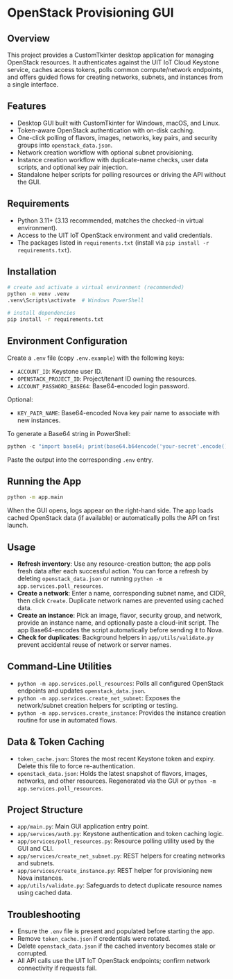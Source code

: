 # OpenStack Provisioning GUI

## Overview
This project provides a CustomTkinter desktop application for managing
OpenStack resources. It authenticates against the UIT IoT Cloud Keystone
service, caches access tokens, polls common compute/network endpoints, and
offers guided flows for creating networks, subnets, and instances from a
single interface.

## Features
- Desktop GUI built with CustomTkinter for Windows, macOS, and Linux.
- Token-aware OpenStack authentication with on-disk caching.
- One-click polling of flavors, images, networks, key pairs, and security
  groups into `openstack_data.json`.
- Network creation workflow with optional subnet provisioning.
- Instance creation workflow with duplicate-name checks, user data scripts,
  and optional key pair injection.
- Standalone helper scripts for polling resources or driving the API without
  the GUI.

## Requirements
- Python 3.11+ (3.13 recommended, matches the checked-in virtual environment).
- Access to the UIT IoT OpenStack environment and valid credentials.
- The packages listed in `requirements.txt` (install via `pip install -r
  requirements.txt`).

## Installation
```bash
# create and activate a virtual environment (recommended)
python -m venv .venv
.venv\Scripts\activate  # Windows PowerShell

# install dependencies
pip install -r requirements.txt
```

## Environment Configuration
Create a `.env` file (copy `.env.example`) with the following keys:

- `ACCOUNT_ID`: Keystone user ID.
- `OPENSTACK_PROJECT_ID`: Project/tenant ID owning the resources.
- `ACCOUNT_PASSWORD_BASE64`: Base64-encoded login password.

Optional:
- `KEY_PAIR_NAME`: Base64-encoded Nova key pair name to associate with new
  instances.

To generate a Base64 string in PowerShell:
```powershell
python -c "import base64; print(base64.b64encode('your-secret'.encode()).decode())"
```
Paste the output into the corresponding `.env` entry.

## Running the App
```bash
python -m app.main
```
When the GUI opens, logs appear on the right-hand side. The app loads cached
OpenStack data (if available) or automatically polls the API on first launch.

## Usage
- **Refresh inventory**: Use any resource-creation button; the app polls fresh
  data after each successful action. You can force a refresh by deleting
  `openstack_data.json` or running `python -m app.services.poll_resources`.
- **Create a network**: Enter a name, corresponding subnet name, and CIDR, then click
  `Create`. Duplicate network names are prevented using cached data.
- **Create an instance**: Pick an image, flavor, security group, and network,
  provide an instance name, and optionally paste a cloud-init script. The app
  Base64-encodes the script automatically before sending it to Nova.
- **Check for duplicates**: Background helpers in `app/utils/validate.py` prevent
  accidental reuse of network or server names.

## Command-Line Utilities
- `python -m app.services.poll_resources`: Polls all configured OpenStack endpoints and
  updates `openstack_data.json`.
- `python -m app.services.create_net_subnet`: Exposes the network/subnet creation helpers for
  scripting or testing.
- `python -m app.services.create_instance`: Provides the instance creation routine for use in
  automated flows.

## Data & Token Caching
- `token_cache.json`: Stores the most recent Keystone token and expiry. Delete
  this file to force re-authentication.
- `openstack_data.json`: Holds the latest snapshot of flavors, images, networks,
  and other resources. Regenerated via the GUI or `python -m app.services.poll_resources`.

## Project Structure
- `app/main.py`: Main GUI application entry point.
- `app/services/auth.py`: Keystone authentication and token caching logic.
- `app/services/poll_resources.py`: Resource polling utility used by the GUI and CLI.
- `app/services/create_net_subnet.py`: REST helpers for creating networks and subnets.
- `app/services/create_instance.py`: REST helper for provisioning new Nova instances.
- `app/utils/validate.py`: Safeguards to detect duplicate resource names using cached
  data.

## Troubleshooting
- Ensure the `.env` file is present and populated before starting the app.
- Remove `token_cache.json` if credentials were rotated.
- Delete `openstack_data.json` if the cached inventory becomes stale or
  corrupted.
- All API calls use the UIT IoT OpenStack endpoints; confirm network
  connectivity if requests fail.
